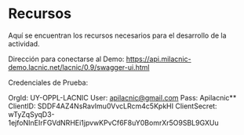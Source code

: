 # Recursos

Aquí se encuentran los recursos necesarios para el desarrollo de la actividad.

Dirección para conectarse al Demo:
https://api.milacnic-demo.lacnic.net/lacnic/0.9/swagger-ui.html


Credenciales de Prueba:

OrgId: UY-OPPL-LACNIC
User: apilacnic@gmail.com
Pass: Apilacnic**
ClientID: SDDF4AZ4NsRavImu0VvcLRcm4c5KpkHI
ClientSecret: wTyZqSyqD3-1ejfoNInEIrFGVdNRHEi1jpvwKPvCf6F8uY0BomrXr5O9SBL9GXUu

